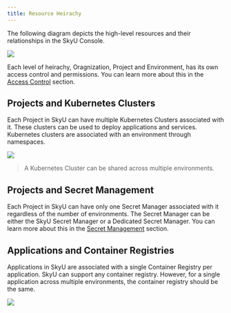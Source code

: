 ```yaml
---
title: Resource Heirachy
---
```



The following diagram depicts the high-level resources and their relationships in the SkyU Console.

![](/assets/images/docs/concepts/heirachy.png)


Each level of heirachy, Oragnization, Project and Environment, has its own access control and permissions. You can learn more about this in the [Access Control](/Concepts/access-control.html) section.


## Projects and Kubernetes Clusters

Each Project in SkyU can have multiple Kubernetes Clusters associated with it. These clusters can be used to deploy applications and services. Kubernetes clusters are associated with an environment through namespaces. 

![](/assets/images/docs/concepts/environments-clusters.png)

> A Kubernetes Cluster can be shared across multiple environments.

## Projects and Secret Management

Each Project in SkyU can have only one Secret Manager associated with it regardless of the number of environments. The Secret Manager can be either the SkyU Secret Manager or a Dedicated Secret Manager. You can learn more about this in the [Secret Management](/Concepts/secret-management.html) section.


## Applications and Container Registries

Applications in SkyU are associated with a single Container Registry per application. SkyU can support any container registry. However, for a single application across multiple environments, the container registry should be the same.


![](/assets/images/docs/concepts/common-specific.png)
